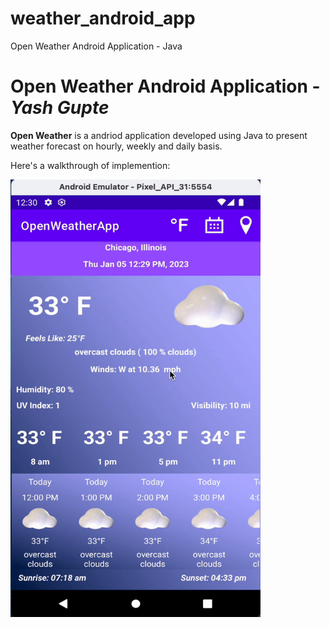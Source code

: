 # weather_android_app
Open Weather Android Application - Java

# Open Weather Android Application - *Yash Gupte*

**Open Weather** is a andriod application developed using Java to present weather forecast on hourly, weekly and daily basis.



Here's a walkthrough of implemention:

<img src='./openweatherapp_walkthrough.gif' title='Video Walkthrough' width='400' height='700' alt='Video Walkthrough' />
